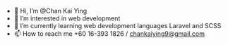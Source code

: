 - 👋 Hi, I’m @Chan Kai Ying
- 👀 I’m interested in web development
- 🌱 I’m currently learning web development languages Laravel and SCSS
- 📫 How to reach me +60 16-393 1826 / chankaiying9@gmail.com

<!---
BL-ack/BL-ack is a ✨ special ✨ repository because its `README.md` (this file) appears on your GitHub profile.
You can click the Preview link to take a look at your changes.
--->
